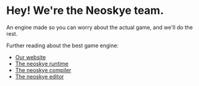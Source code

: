 # Hey! We're the Neoskye team.

An engine made so you can worry about the actual game, and we'll do the rest. 

Further reading about the best game engine:
- [Our website](https://neoskye-team.github.io)
- [The neoskye runtime](https://github.com/neoskye-team/runtime)
- [The neoskye compiler](https://github.com/neoskye-team/compiler)
- [The neoskye editor](https://github.com/neoskye-team/atelier)
